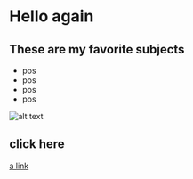 # Hello again
## These are my favorite subjects
- pos
- pos
- pos
- pos

![alt text](https://www.openmindt.com/wp-content/uploads/2023/11/how-to-choose-your-programming-language-for-your-software.jpg)

## click here
[a link](https://github.com/ksaara9/ksaara9.github.io/blob/main/index.md)
